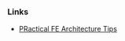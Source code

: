 ### Links

- [PRactical FE Architecture Tips](https://jaredgorski.org/writing/14-practical-frontend-architecture/)